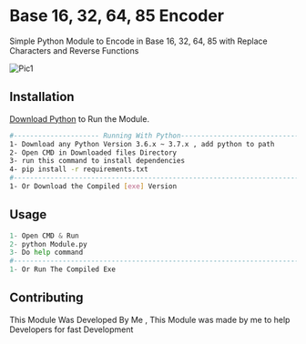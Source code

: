 # Base 16, 32, 64, 85 Encoder

Simple Python Module to Encode in Base 16, 32, 64, 85 with Replace Characters and Reverse Functions

![Pic1](https://user-images.githubusercontent.com/48202123/78636415-9487fb80-78a8-11ea-9606-db8225fe26c3.jpg)

## Installation

 [Download Python](https://www.python.org/downloads/release/python-360/) to Run the Module.

```bash
#--------------------- Running With Python---------------------------------#
1- Download any Python Version 3.6.x ~ 3.7.x , add python to path
2- Open CMD in Downloaded files Directory
3- run this command to install dependencies 
4- pip install -r requirements.txt
#--------------------------------------------------------------------------#
1- Or Download the Compiled [exe] Version
```

## Usage

```python
1- Open CMD & Run 
2- python Module.py
3- Do help command
#--------------------------------------------------------------------------#
1- Or Run The Compiled Exe
```

## Contributing
This Module Was Developed By Me , This Module was made by me to help Developers for fast Development

